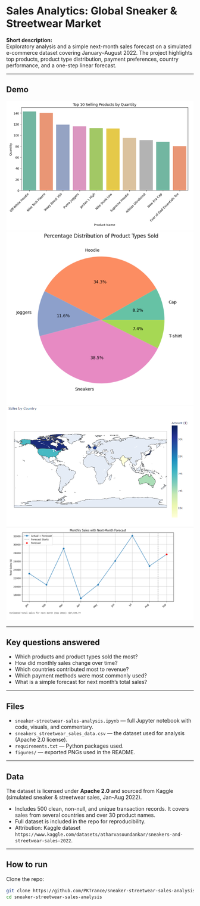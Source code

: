 # Sales Analytics: Global Sneaker & Streetwear Market

**Short description:**  
Exploratory analysis and a simple next-month sales forecast on a simulated e-commerce dataset covering January–August 2022. The project highlights top products, product type distribution, payment preferences, country performance, and a one-step linear forecast.

---

## Demo
![Top products](figures/top_products.png)
![Product type sales distribution](figures/product_type_distribution.png)
![Sales by country](figures/country_sales.png)
![Next month sales forecast](figures/next_month_forecast.png)

---

## Key questions answered
- Which products and product types sold the most?  
- How did monthly sales change over time?  
- Which countries contributed most to revenue?  
- Which payment methods were most commonly used?  
- What is a simple forecast for next month’s total sales?

---

## Files
- `sneaker-streetwear-sales-analysis.ipynb` — full Jupyter notebook with code, visuals, and commentary.  
- `sneakers_streetwear_sales_data.csv` — the dataset used for analysis (Apache 2.0 license).  
- `requirements.txt` — Python packages used.  
- `figures/` — exported PNGs used in the README.

---

## Data
The dataset is licensed under **Apache 2.0** and sourced from Kaggle (simulated sneaker & streetwear sales, Jan–Aug 2022).
- Includes 500 clean, non-null, and unique transaction records. It covers sales from several countries and over 30 product names.
- Full dataset is included in the repo for reproducibility.  
- Attribution: Kaggle dataset `https://www.kaggle.com/datasets/atharvasoundankar/sneakers-and-streetwear-sales-2022`.  

---

## How to run
Clone the repo:
   ```bash
   git clone https://github.com/PKTrance/sneaker-streetwear-sales-analysis.git
   cd sneaker-streetwear-sales-analysis
